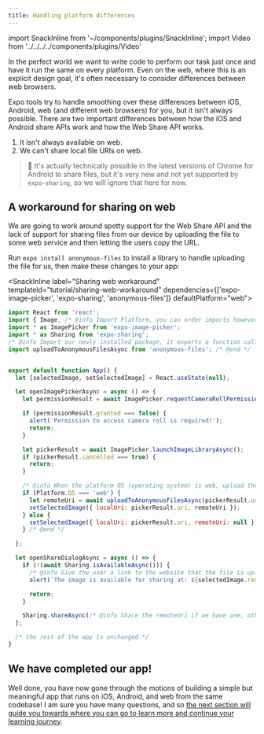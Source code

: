 ```yaml
---
title: Handling platform differences
---
```


import SnackInline from '~/components/plugins/SnackInline';
import Video from '../../../../components/plugins/Video'

In the perfect world we want to write code to perform our task just once and have it run the same on every platform. Even on the web, where this is an explicit design goal, it's often necessary to consider differences between web browsers.

Expo tools try to handle smoothing over these differences between iOS, Android, web (and different web browsers) for you, but it isn't always possible. There are two important differences between how the iOS and Android share APIs work and how the Web Share API works. 

1. It isn't always available on web.
2. We can't share local file URIs on web.

> 🤥 It's actually technically possible in the latest versions of Chrome for Android to share files, but it's very new and not yet supported by `expo-sharing`, so we will ignore that here for now.

## A workaround for sharing on web

We are going to work around spotty support for the Web Share API and the lack of support for sharing files from our device by uploading the file to some web service and then letting the users copy the URL.

Run `expo install anonymous-files` to install a library to handle uploading the file for us, then make these changes to your app:

<SnackInline label="Sharing web workaround" templateId="tutorial/sharing-web-workaround" dependencies={['expo-image-picker', 'expo-sharing', 'anonymous-files']} defaultPlatform="web">

```jsx
import React from 'react';
import { Image, /* @info Import Platform, you can order imports however you like, here we did it alphabetically. */Platform,/* @end */ StyleSheet, Text, TouchableOpacity, View } from 'react-native';
import * as ImagePicker from 'expo-image-picker';
import * as Sharing from 'expo-sharing';
/* @info Import our newly installed package, it exports a function called uploadToAnonymousFilesAsync */
import uploadToAnonymousFilesAsync from 'anonymous-files'; /* @end */


export default function App() {
  let [selectedImage, setSelectedImage] = React.useState(null);

  let openImagePickerAsync = async () => {
    let permissionResult = await ImagePicker.requestCameraRollPermissionsAsync();

    if (permissionResult.granted === false) {
      alert('Permission to access camera roll is required!');
      return;
    }

    let pickerResult = await ImagePicker.launchImageLibraryAsync();
    if (pickerResult.cancelled === true) {
      return;
    }

    /* @info When the platform OS (operating system) is web, upload the file and set the remoteUri */
    if (Platform.OS === 'web') {
      let remoteUri = await uploadToAnonymousFilesAsync(pickerResult.uri);
      setSelectedImage({ localUri: pickerResult.uri, remoteUri });
    } else {
      setSelectedImage({ localUri: pickerResult.uri, remoteUri: null });
    } /* @end */

  };

  let openShareDialogAsync = async () => {
    if (!(await Sharing.isAvailableAsync())) {
      /* @info Give the user a link to the website that the file is uploaded to */
      alert(`The image is available for sharing at: ${selectedImage.remoteUri}`);/* @end */

      return;
    }

    Sharing.shareAsync(/* @info Share the remoteUri if we have one, otherwise share the localUri */selectedImage.remoteUri || selectedImage.localUri/* @end */);
  };

  /* the rest of the app is unchanged */
}
```

</SnackInline>

## We have completed our app!

Well done, you have now gone through the motions of building a simple but meaningful app that runs on iOS, Android, and web from the same codebase! I am sure you have many questions, and so [the next section will guide you towards where you can go to learn more and continue your learning journey](../../tutorial/follow-up/).